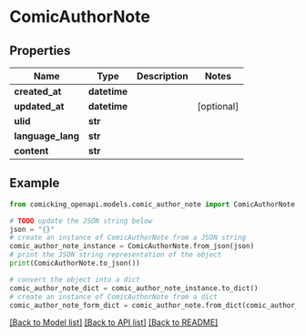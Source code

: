 # ComicAuthorNote


## Properties

Name | Type | Description | Notes
------------ | ------------- | ------------- | -------------
**created_at** | **datetime** |  | 
**updated_at** | **datetime** |  | [optional] 
**ulid** | **str** |  | 
**language_lang** | **str** |  | 
**content** | **str** |  | 

## Example

```python
from comicking_openapi.models.comic_author_note import ComicAuthorNote

# TODO update the JSON string below
json = "{}"
# create an instance of ComicAuthorNote from a JSON string
comic_author_note_instance = ComicAuthorNote.from_json(json)
# print the JSON string representation of the object
print(ComicAuthorNote.to_json())

# convert the object into a dict
comic_author_note_dict = comic_author_note_instance.to_dict()
# create an instance of ComicAuthorNote from a dict
comic_author_note_form_dict = comic_author_note.from_dict(comic_author_note_dict)
```
[[Back to Model list]](../README.md#documentation-for-models) [[Back to API list]](../README.md#documentation-for-api-endpoints) [[Back to README]](../README.md)


